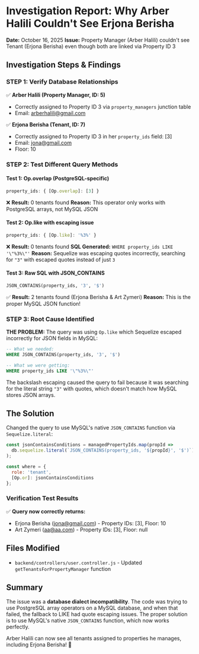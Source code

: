 # Investigation Report: Why Arber Halili Couldn't See Erjona Berisha

**Date:** October 16, 2025
**Issue:** Property Manager (Arber Halili) couldn't see Tenant (Erjona Berisha) even though both are linked via Property ID 3

## Investigation Steps & Findings

### STEP 1: Verify Database Relationships
✅ **Arber Halili (Property Manager, ID: 5)**
- Correctly assigned to Property ID 3 via `property_managers` junction table
- Email: arberhalili@gmail.com

✅ **Erjona Berisha (Tenant, ID: 7)**
- Correctly assigned to Property ID 3 in her `property_ids` field: [3]
- Email: jona@gmail.com
- Floor: 10

### STEP 2: Test Different Query Methods

#### Test 1: Op.overlap (PostgreSQL-specific)
```javascript
property_ids: { [Op.overlap]: [3] }
```
❌ **Result:** 0 tenants found
**Reason:** This operator only works with PostgreSQL arrays, not MySQL JSON

#### Test 2: Op.like with escaping issue
```javascript
property_ids: { [Op.like]: '%3%' }
```
❌ **Result:** 0 tenants found
**SQL Generated:** `WHERE property_ids LIKE '\"%3%\"'`
**Reason:** Sequelize was escaping quotes incorrectly, searching for `"3"` with escaped quotes instead of just `3`

#### Test 3: Raw SQL with JSON_CONTAINS
```sql
JSON_CONTAINS(property_ids, '3', '$')
```
✅ **Result:** 2 tenants found (Erjona Berisha & Art Zymeri)
**Reason:** This is the proper MySQL JSON function!

### STEP 3: Root Cause Identified

**THE PROBLEM:** The query was using `Op.like` which Sequelize escaped incorrectly for JSON fields in MySQL:
```sql
-- What we needed:
WHERE JSON_CONTAINS(property_ids, '3', '$')

-- What we were getting:
WHERE property_ids LIKE '\"%3%\"'
```

The backslash escaping caused the query to fail because it was searching for the literal string `"3"` with quotes, which doesn't match how MySQL stores JSON arrays.

## The Solution

Changed the query to use MySQL's native `JSON_CONTAINS` function via `Sequelize.literal`:

```javascript
const jsonContainsConditions = managedPropertyIds.map(propId => 
  db.sequelize.literal(`JSON_CONTAINS(property_ids, '${propId}', '$')`)
);

const where = {
  role: 'tenant',
  [Op.or]: jsonContainsConditions
};
```

### Verification Test Results

✅ **Query now correctly returns:**
- Erjona Berisha (jona@gmail.com) - Property IDs: [3], Floor: 10
- Art Zymeri (aa@aa.com) - Property IDs: [3], Floor: null

## Files Modified

- `backend/controllers/user.controller.js` - Updated `getTenantsForPropertyManager` function

## Summary

The issue was a **database dialect incompatibility**. The code was trying to use PostgreSQL array operators on a MySQL database, and when that failed, the fallback to LIKE had quote escaping issues. The proper solution is to use MySQL's native `JSON_CONTAINS` function, which now works perfectly.

Arber Halili can now see all tenants assigned to properties he manages, including Erjona Berisha! 🎉

